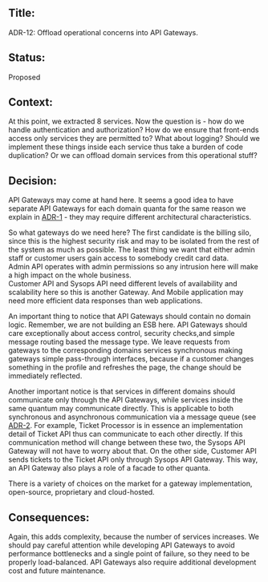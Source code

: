 ## Title: 
ADR-12: Offload operational concerns into API Gateways.

## Status: 
Proposed

## Context: 
At this point, we extracted 8 services. Now the question is - how do we handle authentication and authorization? How do we ensure that front-ends access only services they are permitted to? What about logging? Should we implement these things inside each service thus take a burden of code duplication? Or we can offload domain services from this operational stuff?

## Decision: 
API Gateways may come at hand here. It seems a good idea to have separate API Gateways for each domain quanta for the same reason we explain in [ADR-1](ADR/ADR-1-service-based.md) - they may require different architectural characteristics.

So what gateways do we need here? The first candidate is the billing silo, since this is the highest security risk and may to be isolated from the rest of the system as much as possible. The least thing we want that either admin staff or customer users gain access to somebody credit card data.  
Admin API operates with admin permissions so any intrusion here will make a high impact on the whole business.  
Customer API and Sysops API need different levels of availability and scalability here so this is another Gateway. And Mobile application may need more efficient data responses than web applications.

An important thing to notice that API Gateways should contain no domain logic. Remember, we are not building an ESB here. API Gateways should care exceptionally about access control, security checks,and simple message routing based the message type. We leave requests from gateways to the corresponding domains services synchronous making gateways simple pass-through interfaces, because if a customer changes something in the profile and refreshes the page, the change should be immediately reflected.

Another important notice is that services in different domains should communicate only through the API Gateways, while services inside the same quantum may communicate directly. This is applicable to both synchronous and asynchronous communication via a message queue (see [ADR-2](ADR/ADR-2-event-dreven-broker.md). For example, Ticket Processor is in essence an implementation detail of Ticket API thus can communicate to each other directly. If this communication method will change between these two, the Sysops API Gateway will not have to worry about that. On the other side, Customer API sends tickets to the Ticket API only through Sysops API Gateway. This way, an API Gateway also plays a role of a facade to other quanta.

There is a variety of choices on the market for a gateway implementation, open-source, proprietary and cloud-hosted.

## Consequences: 
Again, this adds complexity, because the number of services increases. We should pay careful attention while developing API Gateways to avoid performance bottlenecks and a single point of failure, so they need to be properly load-balanced.
API Gateways also require additional development cost and future maintenance.
